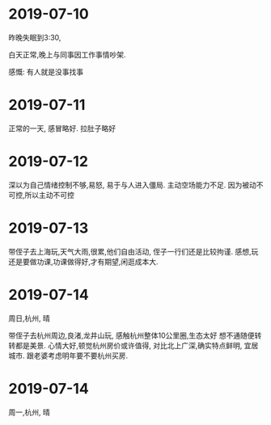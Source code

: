 # 2019-07-10

昨晚失眠到3:30, 

白天正常,晚上与同事因工作事情吵架.

感慨: 有人就是没事找事 

# 2019-07-11

正常的一天, 感冒略好. 拉肚子略好

# 2019-07-12

深以为自己情绪控制不够,易怒, 易于与人进入僵局. 主动空场能力不足. 因为被动不可控,所以主动不可控

# 2019-07-13

带侄子去上海玩,天气大雨,很累,他们自由活动, 侄子一行们还是比较拘谨.
感想,玩还是要做功课,功课做得好,才有期望,闲逛成本大.


# 2019-07-14

周日,杭州, 晴

带侄子去杭州周边,良渚,龙井山玩, 感触杭州整体10公里圈,生态太好
想不通随便转转都是美景. 心情大好,顿觉杭州房价或许值得,
对比北上广深,确实特点鲜明, 宜居城市.
跟老婆考虑明年要不要杭州买房.


# 2019-07-14

周一,杭州, 晴


